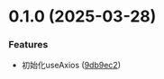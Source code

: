 # 0.1.0 (2025-03-28)


### Features

* 初始化useAxios ([9db9ec2](https://github.com/vfiee/vii/commit/9db9ec23a41ae4e907f6a55b8df05cc848085e38))



